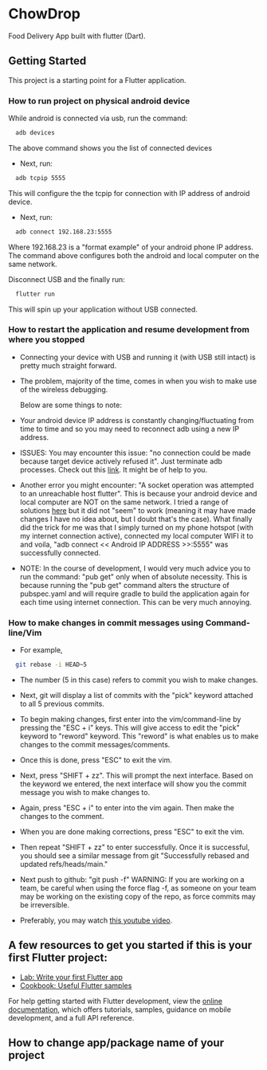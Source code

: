 # ChowDrop

Food Delivery App built with flutter (Dart).

## Getting Started

This project is a starting point for a Flutter application.

### How to run project on physical android device

While android is connected via usb, run the command:

```sh
  adb devices
```
The above command shows you the list of connected devices

- Next, run:

```sh
  adb tcpip 5555
```
This will configure the the tcpip for connection with IP address of android device.

- Next, run:

```sh
  adb connect 192.168.23:5555
```
Where 192.168.23 is a "format example" of your android phone IP address.
The command above configures both the android and local computer on the same network.

Disconnect USB and the finally run:
```sh
  flutter run
```
This will spin up your application without USB connected.

### How to restart the application and resume development from where you stopped
- Connecting your device with USB and running it (with USB still intact) is pretty much straight forward.

- The problem, majority of the time, comes in when you wish to make use of the wireless debugging.

  Below are some things to note:
- Your android device IP address is constantly changing/fluctuating from time to time and so you may 
  need to reconnect adb using a new IP address.
- ISSUES: You may encounter this issue: "no connection could be made because target device actively 
  refused it". Just terminate adb processes. Check out this 
  [link](https://stackoverflow.com/questions/29826101/how-to-restart-adb-manually-from-android-studio). It 
  might be of help to you. 

- Another error you might encounter: "A socket operation was attempted to an unreachable host flutter".
  This is because your android device and local computer are NOT on the same network. I tried a range 
  of solutions [here](https://stackoverflow.com/questions/37267335/android-studio-wireless-adb-error-10061)
  but it did not "seem" to work (meaning it may have made changes I have no idea about, but I doubt that's 
  the case). What finally did the trick for me was that I simply turned on my phone hotspot (with my 
  internet connection active), connected my local computer WIFI it to  and voila, "adb connect << Android 
  IP ADDRESS >>:5555" was successfully connected. 

- NOTE:
  In the course of development, I would very much advice you to run the command: "pub get" 
  only when of absolute necessity. This is because running the "pub get" command alters 
  the structure of pubspec.yaml and will require gradle to build the application again 
  for each time using internet connection. This can be very much annoying.


### How to make changes in commit messages using Command-line/Vim
- For example,

```sh
  git rebase -i HEAD~5
```

- The number (5 in this case) refers to commit you wish to make changes.

- Next, git will display a list of commits with the "pick" keyword attached to all 5 previous
  commits.

- To begin making changes, first enter into the vim/command-line by pressing the "ESC + i" keys.
  This will give access to edit the "pick" keyword to "reword" keyword. This "reword" is what
  enables us to make changes to the commit messages/comments.

- Once this is done, press "ESC" to exit the vim.

- Next, press "SHIFT + zz". This will prompt the next interface. Based on the keyword we entered,
  the next interface will show you the commit message you wish to make changes to.

- Again, press "ESC + i" to enter into the vim again. Then make the changes to the comment.

- When you are done making corrections, press "ESC" to exit the vim.

- Then repeat "SHIFT + zz" to enter successfully. Once it is successful, you should see a similar
  message from git "Successfully rebased and updated refs/heads/main."

- Next push to github: "git push -f" WARNING: If you are working on a team, be careful when using
  the force flag -f, as someone on your team may be working on the existing copy of the repo, as
  force commits may be irreversible.

- Preferably, you may watch [this youtube video](https://www.youtube.com/watch?v=BNF4le5X1Ms).


## A few resources to get you started if this is your first Flutter project:

- [Lab: Write your first Flutter app](https://docs.flutter.dev/get-started/codelab)
- [Cookbook: Useful Flutter samples](https://docs.flutter.dev/cookbook)

For help getting started with Flutter development, view the
[online documentation](https://docs.flutter.dev/), which offers tutorials,
samples, guidance on mobile development, and a full API reference.

## How to change app/package name of your project